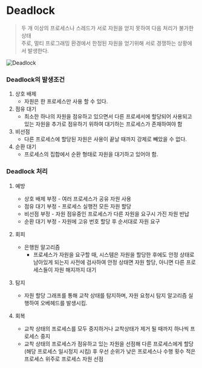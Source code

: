 Deadlock
===
> 두 개 이상의 프로세스나 스레드가 서로 자원을 얻지 못하여 다음 처리가 불가한 상태  
> 주로, 멀티 프로그래밍 환경에서 한정된 자원을 얻기위해 서로 경쟁하는 상황에서 발생한다.
> 
![Deadlock](https://camo.githubusercontent.com/a78df4477534741d6058a959e753fe82050589944c8801b4fc88c23d4696fcad/68747470733a2f2f74312e6461756d63646e2e6e65742f6366696c652f746973746f72792f323433453839333535373134433236453238)
### Deadlock의 발생조건
1. 상호 배제
   + 자원은 한 프로세스만 사용 할 수 있다.
2. 점유 대기
   + 최소한 하나의 자원을 점유하고 있으면서 다른 프로세서에 할당되어 사용되고 있는 자원을 추가로 점유하기 위하여 대기하는 프로세스가 존재하여야 함
3. 비선점
   + 다른 프로세스에 할당된 자원은 사용이 끝날 때까지 강제로 빼았을 수 없다.
4. 순환 대기
   + 프로세스의 집합에서 순환 형태로 자원을 대기하고 있어야 함. 

### Deadlock 처리
1. 예방
   + 상호 배제 부정 - 여러 프로세스가 공유 자원 사용
   + 점유 대기 부정 - 프로세스 실행전 모든 자원 할당
   + 비선점 부정 - 자원 점유중인 프로세스가 다른 자원을 요구시 가진 자원 반납
   + 순환 대기 부정 - 자원에 고유 번호 할당 후 순서대로 자원 요구  
   
2. 회피
   + 은행원 알고리즘 
     + 프로세스가 자원을 요구할 때, 시스템은 자원을 할당한 후에도 안정 상태로 남아있게 되는지 사전에 검사하여 
       안정 상태면 자원 할당, 아니면 다른 프로세스들이 자원 해지까지 대기
3. 탐지
   + 자원 할당 그래프를 통해 교착 상태를 탐지하며, 자원 요청시 탐지 알고리즘 실행하여 오베헤드를 발생시킴.
4. 회복
   + 교착 상태의 프로세스를 모두 중지하거나 교착상태가 제거 될 때까지 하나씩 프로세스 중지
   + 교착 상태의 프로세스가 점유하고 있는 자원을 선점해 다른 프로세스에게 할당 (해당 프로세스 일시정지 시킴) 후
     우선 순위가 낮은 프로세스나 수행 횟수 적은 프로세스 위주로 프로세스 자원 선점
